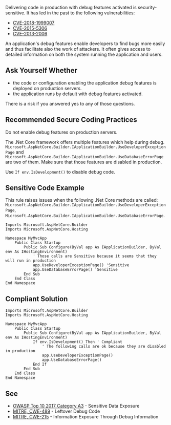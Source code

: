 
Delivering code in production with debug features activated is security-sensitive. It has led in the past to the following vulnerabilities:

- [CVE-2018-1999007](http://cve.mitre.org/cgi-bin/cvename.cgi?name=CVE-2018-1999007)
- [CVE-2015-5306](http://cve.mitre.org/cgi-bin/cvename.cgi?name=CVE-2015-5306)
- [CVE-2013-2006](http://cve.mitre.org/cgi-bin/cvename.cgi?name=CVE-2013-2006)


An application's debug features enable developers to find bugs more easily and thus facilitate also the work of attackers. It often gives access to detailed information on both the system running the application and users.

## Ask Yourself Whether

- the code or configuration enabling the application debug features is deployed on production servers.
- the application runs by default with debug features activated.


There is a risk if you answered yes to any of those questions.

## Recommended Secure Coding Practices

Do not enable debug features on production servers.

The .Net Core framework offers multiple features which help during debug. `Microsoft.AspNetCore.Builder.IApplicationBuilder.UseDeveloperExceptionPage` and `Microsoft.AspNetCore.Builder.IApplicationBuilder.UseDatabaseErrorPage` are two of them. Make sure that those features are disabled in production.

Use `If env.IsDevelopment()` to disable debug code.

## Sensitive Code Example

This rule raises issues when the following .Net Core methods are called: `Microsoft.AspNetCore.Builder.IApplicationBuilder.UseDeveloperExceptionPage`, `Microsoft.AspNetCore.Builder.IApplicationBuilder.UseDatabaseErrorPage`.


    Imports Microsoft.AspNetCore.Builder
    Imports Microsoft.AspNetCore.Hosting
    
    Namespace MyMvcApp
        Public Class Startup
            Public Sub Configure(ByVal app As IApplicationBuilder, ByVal env As IHostingEnvironment)
                ' Those calls are Sensitive because it seems that they will run in production
                app.UseDeveloperExceptionPage() 'Sensitive
                app.UseDatabaseErrorPage() 'Sensitive
            End Sub
        End Class
    End Namespace


## Compliant Solution


    Imports Microsoft.AspNetCore.Builder
    Imports Microsoft.AspNetCore.Hosting
    
    Namespace MyMvcApp
        Public Class Startup
            Public Sub Configure(ByVal app As IApplicationBuilder, ByVal env As IHostingEnvironment)
                If env.IsDevelopment() Then ' Compliant
                    ' The following calls are ok because they are disabled in production
                    app.UseDeveloperExceptionPage()
                    app.UseDatabaseErrorPage()
                End If
            End Sub
        End Class
    End Namespace


## See

- [OWASP Top 10 2017 Category A3](https://www.owasp.org/index.php/Top_10-2017_A3-Sensitive_Data_Exposure) - Sensitive Data Exposure<br>
- [MITRE, CWE-489](http://cwe.mitre.org/data/definitions/489.html) - Leftover Debug Code
- [MITRE, CWE-215](http://cwe.mitre.org/data/definitions/215.html) - Information Exposure Through Debug Information

